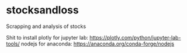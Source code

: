 # stocksandloss
 Scrapping and analysis of stocks

Shit to install
plotly for jupyter lab: https://plotly.com/python/jupyter-lab-tools/
nodejs for anaconda: https://anaconda.org/conda-forge/nodejs
